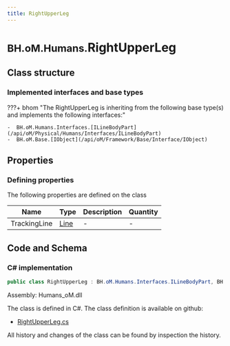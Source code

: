 ```yaml
---
title: RightUpperLeg
---
```


# <small>BH.oM.Humans.</small>**RightUpperLeg**



## Class structure

### Implemented interfaces and base types

???+ bhom "The RightUpperLeg is inheriting from the following base type(s) and implements the following interfaces:"

    -  BH.oM.Humans.Interfaces.[ILineBodyPart](/api/oM/Physical/Humans/Interfaces/ILineBodyPart)
    -  BH.oM.Base.[IObject](/api/oM/Framework/Base/Interface/IObject)


## Properties



### Defining properties

The following properties are defined on the class

| Name             | Type             | Description      | Quantity         |
|------------------|------------------|------------------|------------------|
| TrackingLine | [Line](/api/oM/Dimensional/Geometry/Curve/Line) | - | - |


## Code and Schema

### C# implementation

``` C# title="C#"
public class RightUpperLeg : BH.oM.Humans.Interfaces.ILineBodyPart, BH.oM.Base.IObject
```

Assembly: Humans_oM.dll

The class is defined in C#. The class definition is available on github:

- [RightUpperLeg.cs](https://github.com/BHoM/BHoM/blob/develop/Humans_oM/BodyParts\RightUpperLeg.cs)

All history and changes of the class can be found by inspection the history.
